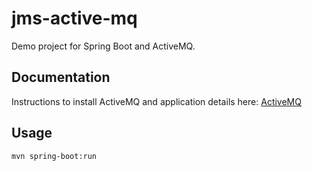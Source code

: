# jms-active-mq
Demo project for Spring Boot and ActiveMQ.

## Documentation

Instructions to install ActiveMQ and application details here: [ActiveMQ](https://claudiocifuentes.atlassian.net/l/c/1A2092vt)

## Usage

```bash
mvn spring-boot:run
```
